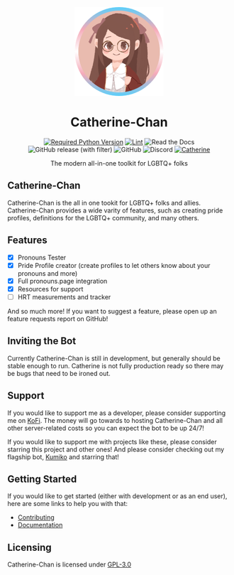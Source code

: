 <div align=center>

![Logo](./assets/pride_smaller.png)

# Catherine-Chan

[![Required Python Version](https://img.shields.io/badge/Python-3.8%20|%203.9%20|%203.10%20|%203.11-blue?logo=python&logoColor=white)](https://github.com/No767/Catherine-Chan/blob/main/pyproject.toml) [![Lint](https://github.com/No767/Catherine-Chan/actions/workflows/lint.yml/badge.svg)](https://github.com/No767/Catherine-Chan/actions/workflows/lint.yml) ![Read the Docs](https://img.shields.io/readthedocs/catherine-chan?label=Docs&logo=readthedocs&logoColor=white) ![GitHub release (with filter)](https://img.shields.io/github/v/release/No767/Catherine-Chan?logo=github&label=Release) ![GitHub](https://img.shields.io/github/license/No767/Catherine-Chan?logo=github&logoColor=white&label=License) ![Discord](https://img.shields.io/discord/1145456894153076846?logo=discord&logoColor=white&label=Discord&color=%235865F2) [![Catherine](https://img.shields.io/badge/Catherine-Kano%20(穫野)-pink)]()

The modern all-in-one toolkit for LGBTQ+ folks

<div align=left>

## Catherine-Chan

Catherine-Chan is the all in one tookit for LGBTQ+ folks and allies. Catherine-Chan provides a wide varity of features, such as creating pride profiles, definitions for the LGBTQ+ community, and many others. 

## Features

- [x] Pronouns Tester
- [x] Pride Profile creator (create profiles to let others know about your pronouns and more)
- [x] Full pronouns.page integration
- [x] Resources for support
- [ ] HRT measurements and tracker

And so much more! If you want to suggest a feature, please open up an feature requests report on GitHub!

## Inviting the Bot

Currently Catherine-Chan is still in development, but generally should be stable enough to run. Catherine is not fully production ready so there may be bugs that need to be ironed out.

## Support

If you would like to support me as a developer, please consider supporting me on [KoFi](https://ko-fi.com/no767). The money will go towards to hosting Catherine-Chan and all other server-related costs so you can expect the bot to be up 24/7!

If you would like to support me with projects like these, please consider starring this project and other ones! And please consider checking out my flagship bot, [Kumiko](https://github.com/No767/Kumiko) and starring that!

## Getting Started

If you would like to get started (either with development or as an end user), here are some links to help you with that:

- [Contributing](./CONTRIBUTING.md)
- [Documentation](https://catherine-chan.readthedocs.io)

## Licensing

Catherine-Chan is licensed under [GPL-3.0](./LICENSE)
